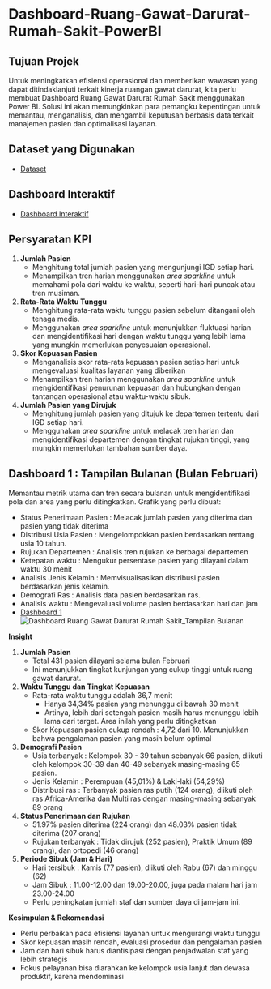 # Dashboard-Ruang-Gawat-Darurat-Rumah-Sakit-PowerBI

## Tujuan Projek
Untuk meningkatkan efisiensi operasional dan memberikan wawasan yang dapat ditindaklanjuti terkait kinerja ruangan gawat darurat, kita perlu membuat Dashboard Ruang Gawat Darurat Rumah Sakit menggunakan Power BI. Solusi ini akan memungkinkan para pemangku kepentingan untuk memantau, menganalisis, dan mengambil keputusan berbasis data terkait manajemen pasien dan optimalisasi layanan.

## Dataset yang Digunakan
- <a href="https://github.com/ifanapridarahman/Dashboard-Ruang-Gawat-Darurat-Rumah-Sakit-PowerBI/blob/main/Hospital%20ER_Data.xlsx">Dataset</a>

## Dashboard Interaktif
- <a href="https://github.com/ifanapridarahman/Dashboard-Ruang-Gawat-Darurat-Rumah-Sakit-PowerBI/blob/main/Dashboard%20Ruang%20Gawat%20Darurat%20Rumah%20Sakit.pbix">Dashboard Interaktif</a>

## Persyaratan KPI
1. **Jumlah Pasien**
   - Menghitung total jumlah pasien yang mengunjungi IGD setiap hari.
   - Menampilkan tren harian menggunakan *area sparkline* untuk memahami pola dari waktu ke waktu, seperti hari-hari puncak atau tren musiman.
2. **Rata-Rata Waktu Tunggu**
   - Menghitung rata-rata waktu tunggu pasien sebelum ditangani oleh tenaga medis.
   - Menggunakan *area sparkline* untuk menunjukkan fluktuasi harian dan mengidentifikasi hari dengan waktu tunggu yang lebih lama yang mungkin memerlukan penyesuaian operasional.
3. **Skor Kepuasan Pasien**
   - Menganalisis skor rata-rata kepuasan pasien setiap hari untuk mengevaluasi kualitas layanan yang diberikan
   - Menampilkan tren harian menggunakan *area sparkline* untuk mengidentifikasi penurunan kepuasan dan hubungkan dengan tantangan operasional atau waktu-waktu sibuk.
4. **Jumlah Pasien yang Dirujuk**
   - Menghitung jumlah pasien yang ditujuk ke departemen tertentu dari IGD setiap hari.
   - Menggunakan *area sparkline* untuk melacak tren harian dan mengidentifikasi departemen dengan tingkat rujukan tinggi, yang mungkin memerlukan tambahan sumber daya.

## Dashboard 1 : Tampilan Bulanan (Bulan Februari)
Memantau metrik utama dan tren secara bulanan untuk mengidentifikasi pola dan area yang perlu ditingkatkan. Grafik yang perlu dibuat:
- Status Penerimaan Pasien : Melacak jumlah pasien yang diterima dan pasien yang tidak diterima
- Distribusi Usia Pasien : Mengelompokkan pasien berdasarkan rentang usia 10 tahun.
- Rujukan Departemen : Analisis tren rujukan ke berbagai departemen
- Ketepatan waktu : Mengukur persentase pasien yang dilayani dalam waktu 30 menit
- Analisis Jenis Kelamin : Memvisualisasikan distribusi pasien berdasarkan jenis kelamin.
- Demografi Ras : Analisis data pasien berdasarkan ras.
- Analisis waktu : Mengevaluasi volume pasien berdasarkan hari dan jam
- <a href="https://github.com/ifanapridarahman/Dashboard-Ruang-Gawat-Darurat-Rumah-Sakit-PowerBI/blob/main/Dashboard%20Ruang%20Gawat%20Darurat%20Rumah%20Sakit_Tampilan%20Bulanan.jpg">Dashboard 1</a>
![Dashboard Ruang Gawat Darurat Rumah Sakit_Tampilan Bulanan](https://github.com/user-attachments/assets/17284b22-324b-4efb-8678-02013ffc7cbf)

**Insight**
1. **Jumlah Pasien**
   - Total 431 pasien dilayani selama bulan Februari
   - Ini menunjukkan tingkat kunjungan yang cukup tinggi untuk ruang gawat darurat.
2. **Waktu Tunggu dan Tingkat Kepuasan**
   - Rata-rata waktu tunggu adalah 36,7 menit
      - Hanya 34,34% pasien yang menunggu di bawah 30 menit
      - Artinya, lebih dari setengah pasien masih harus menunggu lebih lama dari target. Area inilah yang perlu ditingkatkan
   - Skor Kepuasan pasien cukup rendah : 4,72 dari 10. Menunjukkan bahwa pengalaman pasien yang masih belum optimal
3. **Demografi Pasien**
   - Usia terbanyak : Kelompok 30 - 39 tahun sebanyak 66 pasien, diikuti oleh kelompok 30-39 dan 40-49 sebanyak masing-masing 65 pasien.
   - Jenis Kelamin : Perempuan (45,01%) & Laki-laki (54,29%)
   - Distribusi ras : Terbanyak pasien ras putih (124 orang), diikuti oleh ras Africa-Amerika dan Multi ras dengan masing-masing sebanyak 89 orang
4. **Status Penerimaan dan Rujukan**
   - 51.97% pasien diterima (224 orang) dan 48.03% pasien tidak diterima (207 orang)
   - Rujukan terbanyak : Tidak dirujuk (252 pasien), Praktik Umum (89 orang), dan ortopedi (46 orang)
5. **Periode Sibuk (Jam & Hari)**
   - Hari tersibuk : Kamis (77 pasien), diikuti oleh Rabu (67) dan minggu (62)
   - Jam Sibuk : 11.00-12.00 dan 19.00-20.00, juga pada malam hari jam 23.00-24.00
   - Perlu peningkatan jumlah staf dan sumber daya di jam-jam ini.

**Kesimpulan & Rekomendasi**
- Perlu perbaikan pada efisiensi layanan untuk mengurangi waktu tunggu
- Skor kepuasan masih rendah, evaluasi prosedur dan pengalaman pasien
- Jam dan hari sibuk harus diantisipasi dengan penjadwalan staf yang lebih strategis
- Fokus pelayanan bisa diarahkan ke kelompok usia lanjut dan dewasa produktif, karena mendominasi
